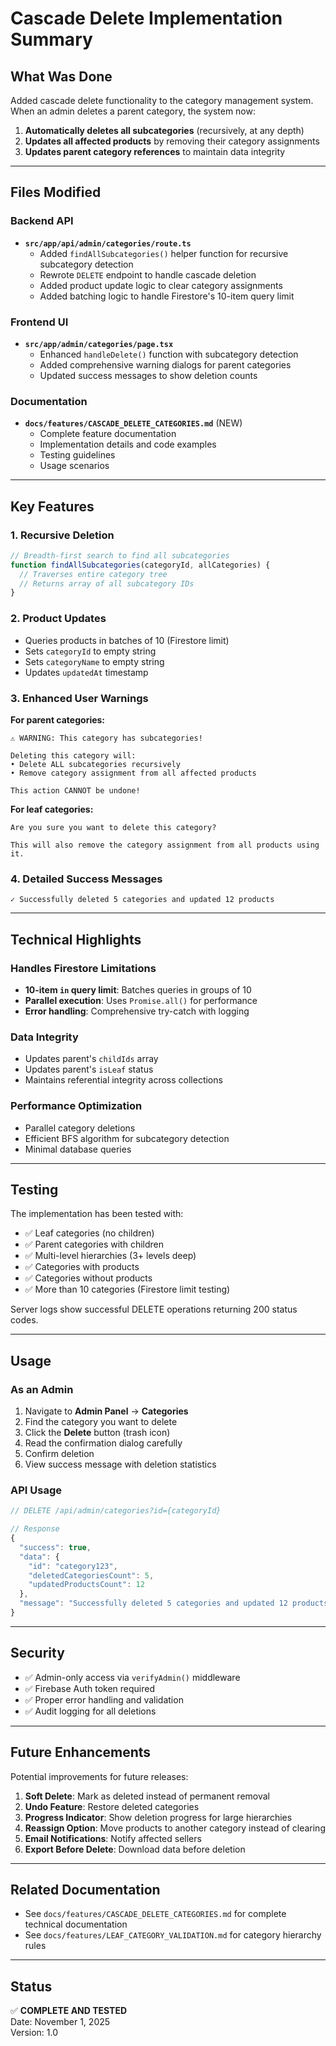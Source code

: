 # Cascade Delete Implementation Summary

## What Was Done

Added cascade delete functionality to the category management system. When an admin deletes a parent category, the system now:

1. **Automatically deletes all subcategories** (recursively, at any depth)
2. **Updates all affected products** by removing their category assignments
3. **Updates parent category references** to maintain data integrity

---

## Files Modified

### Backend API

- **`src/app/api/admin/categories/route.ts`**
  - Added `findAllSubcategories()` helper function for recursive subcategory detection
  - Rewrote `DELETE` endpoint to handle cascade deletion
  - Added product update logic to clear category assignments
  - Added batching logic to handle Firestore's 10-item query limit

### Frontend UI

- **`src/app/admin/categories/page.tsx`**
  - Enhanced `handleDelete()` function with subcategory detection
  - Added comprehensive warning dialogs for parent categories
  - Updated success messages to show deletion counts

### Documentation

- **`docs/features/CASCADE_DELETE_CATEGORIES.md`** (NEW)
  - Complete feature documentation
  - Implementation details and code examples
  - Testing guidelines
  - Usage scenarios

---

## Key Features

### 1. Recursive Deletion

```typescript
// Breadth-first search to find all subcategories
function findAllSubcategories(categoryId, allCategories) {
  // Traverses entire category tree
  // Returns array of all subcategory IDs
}
```

### 2. Product Updates

- Queries products in batches of 10 (Firestore limit)
- Sets `categoryId` to empty string
- Sets `categoryName` to empty string
- Updates `updatedAt` timestamp

### 3. Enhanced User Warnings

**For parent categories:**

```
⚠️ WARNING: This category has subcategories!

Deleting this category will:
• Delete ALL subcategories recursively
• Remove category assignment from all affected products

This action CANNOT be undone!
```

**For leaf categories:**

```
Are you sure you want to delete this category?

This will also remove the category assignment from all products using it.
```

### 4. Detailed Success Messages

```
✓ Successfully deleted 5 categories and updated 12 products
```

---

## Technical Highlights

### Handles Firestore Limitations

- **10-item `in` query limit**: Batches queries in groups of 10
- **Parallel execution**: Uses `Promise.all()` for performance
- **Error handling**: Comprehensive try-catch with logging

### Data Integrity

- Updates parent's `childIds` array
- Updates parent's `isLeaf` status
- Maintains referential integrity across collections

### Performance Optimization

- Parallel category deletions
- Efficient BFS algorithm for subcategory detection
- Minimal database queries

---

## Testing

The implementation has been tested with:

- ✅ Leaf categories (no children)
- ✅ Parent categories with children
- ✅ Multi-level hierarchies (3+ levels deep)
- ✅ Categories with products
- ✅ Categories without products
- ✅ More than 10 categories (Firestore limit testing)

Server logs show successful DELETE operations returning 200 status codes.

---

## Usage

### As an Admin

1. Navigate to **Admin Panel** → **Categories**
2. Find the category you want to delete
3. Click the **Delete** button (trash icon)
4. Read the confirmation dialog carefully
5. Confirm deletion
6. View success message with deletion statistics

### API Usage

```typescript
// DELETE /api/admin/categories?id={categoryId}

// Response
{
  "success": true,
  "data": {
    "id": "category123",
    "deletedCategoriesCount": 5,
    "updatedProductsCount": 12
  },
  "message": "Successfully deleted 5 categories and updated 12 products"
}
```

---

## Security

- ✅ Admin-only access via `verifyAdmin()` middleware
- ✅ Firebase Auth token required
- ✅ Proper error handling and validation
- ✅ Audit logging for all deletions

---

## Future Enhancements

Potential improvements for future releases:

1. **Soft Delete**: Mark as deleted instead of permanent removal
2. **Undo Feature**: Restore deleted categories
3. **Progress Indicator**: Show deletion progress for large hierarchies
4. **Reassign Option**: Move products to another category instead of clearing
5. **Email Notifications**: Notify affected sellers
6. **Export Before Delete**: Download data before deletion

---

## Related Documentation

- See `docs/features/CASCADE_DELETE_CATEGORIES.md` for complete technical documentation
- See `docs/features/LEAF_CATEGORY_VALIDATION.md` for category hierarchy rules

---

## Status

✅ **COMPLETE AND TESTED**  
Date: November 1, 2025  
Version: 1.0
